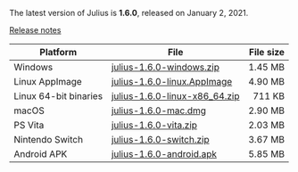 The latest version of Julius is **1.6.0**, released on January 2, 2021.

[Release notes](https://github.com/bvschaik/julius/releases/tag/v1.6.0)

| Platform | File | File size |
| -------- | ---- | --------: |
| Windows  | [julius-1.6.0-windows.zip](https://github.com/bvschaik/julius/releases/download/v1.6.0/julius-1.6.0-windows.zip) | 1.45 MB |
| Linux AppImage | [julius-1.6.0-linux.AppImage](https://github.com/bvschaik/julius/releases/download/v1.6.0/julius-1.6.0-linux.AppImage) | 4.90 MB |
| Linux 64-bit binaries | [julius-1.6.0-linux-x86_64.zip](https://github.com/bvschaik/julius/releases/download/v1.6.0/julius-1.6.0-linux-x86_64.zip) | 711 KB |
| macOS | [julius-1.6.0-mac.dmg](https://github.com/bvschaik/julius/releases/download/v1.6.0/julius-1.6.0-mac.dmg) | 2.90 MB |
| PS Vita | [julius-1.6.0-vita.zip](https://github.com/bvschaik/julius/releases/download/v1.6.0/julius-1.6.0-vita.zip) | 2.03 MB |
| Nintendo Switch | [julius-1.6.0-switch.zip](https://github.com/bvschaik/julius/releases/download/v1.6.0/julius-1.6.0-switch.zip) | 3.67 MB |
| Android APK | [julius-1.6.0-android.apk](https://github.com/bvschaik/julius/releases/download/v1.6.0/julius-1.6.0-android.apk) | 5.85 MB |
